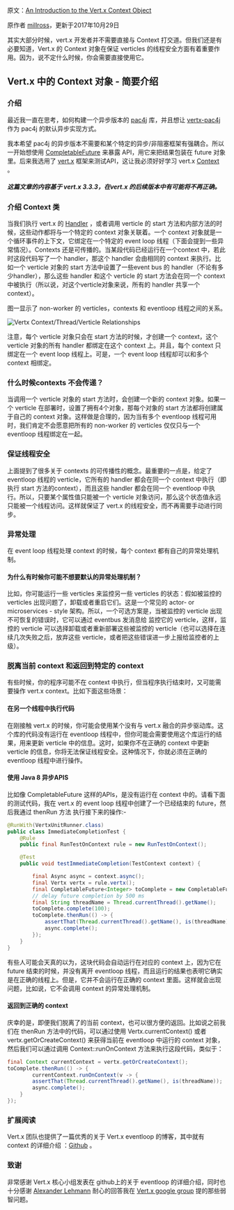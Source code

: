 原文：[An Introduction to the Vert.x Context Object](http://www.millross-consultants.com/vertx_context_object.html)

原作者 [millross](http://github.com/millross)，更新于2017年10月29日

其实大部分时候，vert.x 开发者并不需要直接与 Context 打交道。但我们还是有必要知道，Vert.x 的 Context 对象在保证 verticles 的线程安全方面有着重要作用。因为，说不定什么时候，你会需要直接使用它。

## Vert.x 中的 Context 对象 - 简要介绍

### 介绍

最近我一直在思考，如何构建一个异步版本的 [pac4j](http://www.pac4j.org/) 库，并且想让 [vertx-pac4j](https://github.com/pac4j/vertx-pac4j) 作为 pac4j 的默认异步实现方式。

我本希望 pac4j 的异步版本不需要和某个特定的异步/非阻塞框架有强耦合。所以一开始想使用 [CompletableFuture](http://docs.oracle.com/javase/8/docs/api/java/util/concurrent/CompletableFuture.html) 来暴露 API，用它来把结果包装在 future 对象里。后来我选用了 [vert.x](http://vertx.io/) 框架来测试API，这让我必须好好学习 vert.x [Context](http://vertx.io/docs/apidocs/io/vertx/core/Context.html) 。

##### 这篇文章的内容基于 vert.x 3.3.3，在vert.x 的后续版本中有可能将不再正确。

### 介绍 Context 类

当我们执行 vert.x 的 [Handler](http://vertx.io/docs/apidocs/io/vertx/core/Handler.html) ，或者调用 verticle 的 start 方法和内部方法的时候，这些动作都将与一个特定的 context 对象关联着。一个 context 对象就是一个循环事件的上下文，它绑定在一个特定的 event loop 线程（下面会提到一些异常情况）。Contexts 还是可传播的。当某段代码已经运行在一个context 中，若此时这段代码写了一个 handler，那这个 handler 会由相同的 context 来执行。比如一个 verticle 对象的 start 方法中设置了一些event bus 的 handler（不论有多少handler），那么这些 handler 和这个 verticle 的 start 方法会在同一个 context 中被执行（所以说，对这个verticle对象来说，所有的 handler 共享一个 context）。

图一显示了 non-worker 的 verticles，contexts 和 eventloop 线程之间的关系。



![Vertx Context/Thread/Verticle Relationships](https://user-images.githubusercontent.com/25810981/43004024-0216b398-8c61-11e8-9ba7-1ee86acdcdaa.png)

注意，每个 verticle 对象只会在 start 方法的时候，才创建一个 context，这个 verticle 对象的所有 handler 都绑定在这个 context 上。并且，每个 context 只绑定在一个 event loop 线程上。可是，一个 event loop 线程却可以和多个 context 相绑定。

### 什么时候contexts 不会传递？

当调用一个 verticle 对象的 start 方法时，会创建一个新的 context 对象。如果一个 verticle 在部署时，设置了拥有4个对象，那每个对象的 start 方法都将创建属于自己的 context 对象。这样做是合理的，因为当有多个 eventloop 线程可用时，我们肯定不会愿意把所有的 non-worker 的 verticles 仅仅只与一个 eventloop 线程绑定在一起。

### 保证线程安全

上面提到了很多关于 contexts 的可传播性的概念。最重要的一点是，给定了 eventloop 线程的 verticle，它所有的 handler 都会在同一个 context 中执行（即执行 start 方法的context），而且这些 handler 都会在同一个 eventloop 中执行。所以，只要某个属性值只能被一个 verticle 对象访问，那么这个状态值永远只能被一个线程访问。这样就保证了 vert.x 的线程安全，而不再需要手动进行同步。

### 异常处理

在 event loop 线程处理 context 的时候，每个 context 都有自己的异常处理机制。

#### 为什么有时候你可能不想要默认的异常处理机制？

比如，你可能运行一些 verticles 来监控另一些 verticles 的状态：假如被监控的 verticles 出现问题了，卸载或者重启它们。这是一个常见的 actor- or microservices - style 架构。所以，一个可选方案是，当被监控的 verticle 出现不可恢复的错误时，它可以通过 eventbus 发消息给 监控它的 verticle，这样，监控的 verticle 可以选择卸载或者重新部署这些被监控的 verticle（也可以选择在连续几次失败之后，放弃这些 verticle，或者把这些错误进一步上报给监控者的上级）。

### 脱离当前 context 和返回到特定的 context

有些时候，你的程序可能不在 context 中执行，但当程序执行结束时，又可能需要操作 vert.x context。比如下面这些场景：

#### 在另一个线程中执行代码

在刚接触 vert.x 的时候，你可能会使用某个没有与 vert.x 融合的异步驱动库。这个库的代码没有运行在 eventloop 线程中，但你可能会需要使用这个库运行的结果，用来更新 verticle 中的信息。这时，如果你不在正确的 context 中更新 verticle 的信息，你将无法保证线程安全。这种情况下，你就必须在正确的 eventloop 线程中进行操作。

#### 使用 Java 8 异步APIS

比如像 CompletableFuture 这样的APIs，是没有运行在 context 中的。请看下面的测试代码，我在 vert.x 的 event loop 线程中创建了一个已经结束的 future，然后我通过 thenRun 方法 执行接下来的操作:-

```java
@RunWith(VertxUnitRunner.class)
public class ImmediateCompletionTest {
    @Rule
    public final RunTestOnContext rule = new RunTestOnContext();

    @Test
    public void testImmediateCompletion(TestContext context) {

        final Async async = context.async();
        final Vertx vertx = rule.vertx();
        final CompletableFuture<Integer> toComplete = new CompletableFuture<>();
        // delay future completion by 500 ms
        final String threadName = Thread.currentThread().getName();
        toComplete.complete(100);
        toComplete.thenRun(() -> {
            assertThat(Thread.currentThread().getName(), is(threadName));
            async.complete();
        });
    }
}
```

有些人可能会天真的以为，这块代码会自动运行在对应的 context 上，因为它在 future 结束的时候，并没有离开 eventloop 线程，而且运行的结果也表明它确实是在正确的线程上。但是，它并不会运行在正确的 context 里面。这样就会出现问题，比如说，它不会调用 context 的异常处理机制。

#### 返回到正确的 context

庆幸的是，即便我们脱离了的当前 context，也可以很方便的返回。比如说之前我们在 thenRun 方法中的代码，可以通过使用 Vertx.currentContext() 或者 vertx.getOrCreateContext() 来获得当前在 eventloop 中运行的 context 对象，然后我们可以通过调用 Context::runOnContext 方法来执行这段代码，类似于：

```java
final Context currentContext = vertx.getOrCreateContext();
toComplete.thenRun(() -> {
        currentContext.runOnContext(v -> {
        assertThat(Thread.currentThread().getName(), is(threadName));
        async.complete();
    }
});
```

### 扩展阅读

Vert.x 团队也提供了一篇优秀的关于 Vert.x eventloop 的博客，其中就有 context 的详细介绍  ：[Github](https://github.com/vietj/vertx-materials/blob/master/src/main/asciidoc/Demystifying_the_event_loop.adoc) 。

### 致谢

非常感谢 Vert.x 核心小组发表在 github上的关于 eventloop 的详细介绍，同时也十分感谢 [Alexander Lehmann](https://twitter.com/alexlehm?lang=en) 耐心的回答我在 [Vert.x google group](https://groups.google.com/forum/#!forum/vertx) 提的那些弱智问题。
